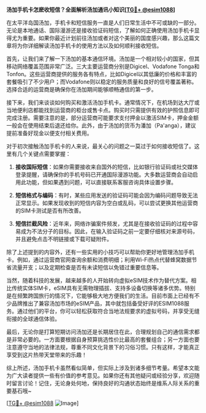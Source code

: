 **汤加手机卡怎麽收短信？全面解析汤加通讯小知识[[TG💪+ @esim1088](https://t.me/s/esim1088)]**

在太平洋岛国汤加，手机卡和短信服务一直是人们日常生活中不可或缺的一部分。无论是本地通话、国际漫游还是接收验证码短信，了解如何正确使用汤加手机卡显得尤为重要。如果你最近计划前往汤加或者对这个美丽的国度感兴趣，那么这篇文章将为你详细解读汤加手机卡的使用方法以及如何顺利接收短信。

首先，让我们来了解一下汤加的基本通信环境。汤加是一个相对较小的国家，但其移动网络覆盖范围非常广泛。三大主要运营商分别是Digicel、Vodafone Tonga和Tonfon。这些运营商提供的服务各有特点，比如Digicel以其低廉的价格和丰富的套餐吸引了不少用户；而Vodafone则以稳定的服务质量和良好的信号覆盖著称。选择合适的运营商是确保你在汤加期间能够顺畅通信的第一步。

接下来，我们来谈谈如何购买和激活汤加手机卡。通常情况下，在机场到达大厅或当地便利店都能找到运营商的柜台或售卡点。购买时只需提供有效的护照信息即可完成注册。需要注意的是，部分运营商可能要求支付押金以激活SIM卡，押金金额一般会在使用结束后退还给你。此外，由于汤加的货币为潘加（Pa'anga），建议提前准备好现金以便支付相关费用。

对于初次接触汤加手机卡的人来说，最关心的问题之一莫过于如何接收短信了。这里有几个关键点需要掌握：

1. **接收国际短信**：如果你需要接收来自国外的短信，比如银行验证码或社交媒体登录提醒，请确保你的手机号码已开通国际漫游功能。大多数运营商会自动启用此功能，但如果遇到问题，可以直接联系客服咨询具体设置步骤。
   
2. **短信格式与编码**：有时，某些应用发送的验证码可能会因为编码问题导致无法正常显示。如果发现收到的短信内容为空白或乱码，可以尝试更换其他运营商的SIM卡测试是否有所改善。

3. **短信拦截风险**：近年来，网络诈骗案件频发，尤其是在接收验证码的过程中容易成为不法分子的目标。因此，在输入验证码之前一定要仔细核对来源号码，并且避免点击不明链接或下载可疑附件。

除了上述提到的内容外，还有一些实用的小技巧可以帮助你更好地管理汤加手机卡。例如，通过运营商官网查询余额和消费明细；利用Wi-Fi热点代替蜂窝数据节省流量开支；以及定期检查是否有未读短信以免错过重要信息等。

当然，随着科技的发展，越来越多的人开始转向虚拟eSIM技术作为替代方案。相比传统实体SIM卡，eSIM具有无需物理插拔、支持多设备切换等诸多优势。特别是在频繁跨国旅行的情况下，它能够极大地方便我们的生活。目前市面上已经有不少品牌推出了兼容汤加市场的eSIM产品，其中就包括备受好评的ESIM1088服务。通过他们的平台，你可以轻松获取符合当地法规要求的虚拟号码，并享受无缝衔接的全球通信体验。

最后，无论你是打算短期访问汤加还是长期居住在此，合理规划自己的通信需求都是非常必要的。一方面要根据自身预算挑选性价比最高的套餐组合；另一方面也要注意遵守当地的法律法规，尊重不同文化背景下的习俗习惯。只有这样，才能真正享受到这片热带天堂带来的乐趣！

综上所述，汤加手机卡虽然看似简单，但实际上涉及到诸多细节考量。希望本文能为广大读者提供一些有价值的参考意见。如果你还有其他疑问或经验分享，欢迎随时留言讨论！记住，无论身处何地，保持良好的沟通状态始终是维系人际关系的重要基石哦~

[[TG💪+ @esim1088](https://t.me/s/esim1088) ![Image](https://i.postimg.cc/4NQfJmqS/Snipaste-2025-05-13-00-14-12.png)]